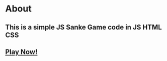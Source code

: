 # About
## This is a simple JS Sanke Game code in JS HTML CSS
## [Play Now!](https://js-simple-snake-game.netlify.app/)
